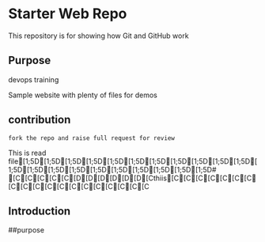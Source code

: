# Starter Web Repo

This repository is for showing how Git and GitHub work

## Purpose
devops training

Sample website with plenty of files for demos

## contribution
	fork the repo and raise full request for review
This is read file[1;5D[1;5D[1;5D[1;5D[1;5D[1;5D[1;5D[1;5D[1;5D[1;5D[1;5D[1;5D[1;5D[1;5D[1;5D[1;5D[1;5D[1;5D[1;5D[1;5D[1;5D# [C[C[C[C[C[D[D[D[D[D[D[Cthiis[C[C[C[C[C[C[C[C[C[C[C[C[C[C[C[C[C[C[C
## Introduction
##purpose
